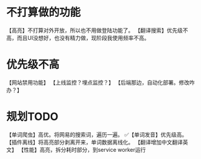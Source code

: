 # 不打算做的功能

【高亮】不打算对外开放，所以也不用做登陆功能了。
【翻译搜索】优先级不高，而且UI没想好，也没有精力做，现阶段我使用频率不高。

# 优先级不高

【网站禁用功能】
【上线监控？埋点监控？】
【后端那边，自动化部署。修改咋办？】

# 规划TODO

【单词爬虫】高优。将网易的搜索词，遍历一遍。
✅【单词发音】优先级高。
【插件离线】将高亮部分剥离开来，单词数据离线化。
【翻译增加中文翻译英文】
【性能】高亮，拆分耗时部分，到service worker运行
